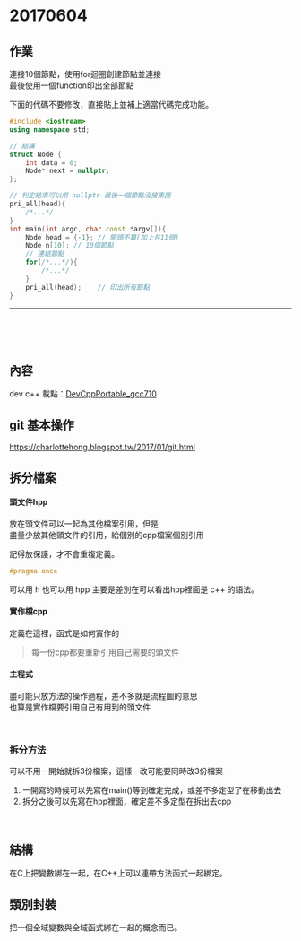 20170604
===

## 作業
連接10個節點，使用for迴圈創建節點並連接  
最後使用一個function印出全部節點

下面的代碼不要修改，直接貼上並補上適當代碼完成功能。

```cpp
#include <iostream>
using namespace std;

// 結構
struct Node {
    int data = 0;
    Node* next = nullptr;
};

// 判定結束可以用 nullptr 最後一個節點沒接東西
pri_all(head){
    /*...*/
}
int main(int argc, char const *argv[]){
    Node head = {-1}; // 開頭不算(加上共11個)
    Node n[10]; // 10個節點
    // 連結節點
    for(/*...*/){
        /*...*/  
    }
    pri_all(head);    // 印出所有節點
}
```

---

</br></br></br>

## 內容

dev c++ 載點：[DevCppPortable_gcc710](https://mega.nz/#!AgMVGbrB!_0HtH6t5V-7BFsYyz7_DCcLfZuiELKMhP7lHNeoFBKg)

## git 基本操作
https://charlottehong.blogspot.tw/2017/01/git.html

## 拆分檔案
#### 頭文件hpp
放在頭文件可以一起為其他檔案引用，但是  
盡量少放其他頭文件的引用，給個別的cpp檔案個別引用

記得放保護，才不會重複定義。

```cpp
#pragma once
```

可以用 h 也可以用 hpp 主要是差別在可以看出hpp裡面是 c++ 的語法。

#### 實作檔cpp
定義在這裡，函式是如何實作的

> 每一份cpp都要重新引用自己需要的頭文件

#### 主程式
盡可能只放方法的操作過程，差不多就是流程圖的意思  
也算是實作檔要引用自己有用到的頭文件

</br>

### 拆分方法
可以不用一開始就拆3份檔案，這樣一改可能要同時改3份檔案

1. 一開寫的時候可以先寫在main()等到確定完成，或差不多定型了在移動出去  
2. 拆分之後可以先寫在hpp裡面，確定差不多定型在拆出去cpp

</br>

## 結構
在C上把變數綁在一起，在C++上可以連帶方法函式一起綁定。

## 類別封裝
把一個全域變數與全域函式綁在一起的概念而已。









